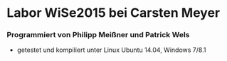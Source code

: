 # Labor WiSe2015 bei Carsten Meyer
### Programmiert von Philipp Meißner und Patrick Wels
* getestet und kompiliert unter Linux Ubuntu 14.04, Windows 7/8.1
